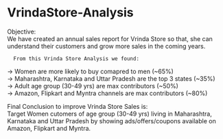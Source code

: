 # VrindaStore-Analysis
Objective:                                                                                                                                                            
We have created an annual sales report for Vrinda Store so that, she can understand their customers and grow more sales in the coming years.   

      From this Vrinda Store Analysis we found:                                                                                                                      
-> Women are more likely to buy comapred to men (~65%)                                                                                                             
-> Maharashtra, Karnataka and Uttar Pradesh are the top 3 states (~35%)                                                                                               
-> Adult age group (30-49 yrs) are max contributors (~50%)                                                                                                            
-> Amazon, Flipkart and Myntra channels are max contributors (~80%) 

Final Conclusion to improve Vrinda Store Sales is:                                                                                                                    
Target Women cutomers of age group (30-49 yrs) living in Maharashtra, Karnataka and Uttar Pradesh by showing ads/offers/coupons available on Amazon, Flipkart and Myntra.

